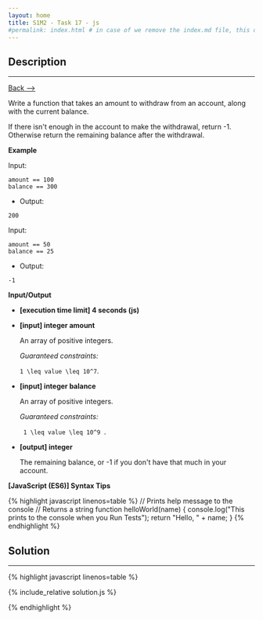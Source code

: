 ```yaml
---
layout: home
title: S1M2 - Task 17 - js
#permalink: index.html # in case of we remove the index.md file, this doc will be the index page
---
```


<div class="row">
<div class="columnStmt" markdown="1">

##  Description
------

[Back --> ](../README.md)

Write a function that takes an amount to withdraw from an account, along with the current balance.

If there isn't enough in the account to make the withdrawal, return -1. Otherwise return the remaining balance after the withdrawal.

**Example**

Input:
```
amount == 100
balance == 300
```
-   Output:
```
200
```
Input:
```
amount == 50
balance == 25
```
-   Output:
```
-1
```

**Input/Output**

* **[execution time limit] 4 seconds (js)**

* **[input] integer amount**

    An array of positive integers.

    *Guaranteed constraints:*

    <code type='math/tex'>1 \leq value \leq 10^7</code>.

* **[input] integer balance**

    An array of positive integers.

    *Guaranteed constraints:*

    <code type='math/tex'> 1 \leq value \leq 10^9 </code>.

* **[output] integer**

    The remaining balance, or -1 if you don't have that much in your account.

**[JavaScript (ES6)] Syntax Tips**

{% highlight javascript linenos=table %}
// Prints help message to the console
// Returns a string
function helloWorld(name) {
    console.log("This prints to the console when you Run Tests");
    return "Hello, " + name;
}
{% endhighlight %}

</div>
<div class="columnSol" markdown="1">

## Solution
------

{% highlight javascript linenos=table %}

{% include_relative solution.js %}

{% endhighlight %}

</div>
</div>